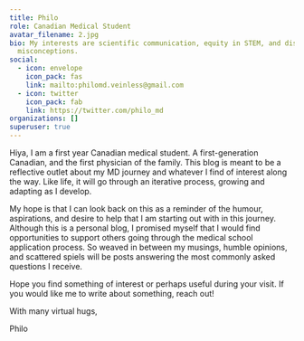 ```yaml
---
title: Philo
role: Canadian Medical Student
avatar_filename: 2.jpg
bio: My interests are scientific communication, equity in STEM, and dispelling
  misconceptions.
social:
  - icon: envelope
    icon_pack: fas
    link: mailto:philomd.veinless@gmail.com
  - icon: twitter
    icon_pack: fab
    link: https://twitter.com/philo_md
organizations: []
superuser: true
---
```

Hiya, I am a first year Canadian medical student. A first-generation Canadian, and the first physician of the family. This blog is meant to be a reflective outlet about my MD journey and whatever I find of interest along the way. Like life, it will go through an iterative process, growing and adapting as I develop. 

My hope is that I can look back on this as a reminder of the humour, aspirations, and desire to help that I am starting out with in this journey. Although this is a personal blog, I promised myself that I would find opportunities to support others going through the medical school application process. So weaved in between my musings, humble opinions, and scattered spiels will be posts answering the most commonly asked questions I receive. 

Hope you find something of interest or perhaps useful during your visit. If you would like me to write about something, reach out!

With many virtual hugs,

Philo